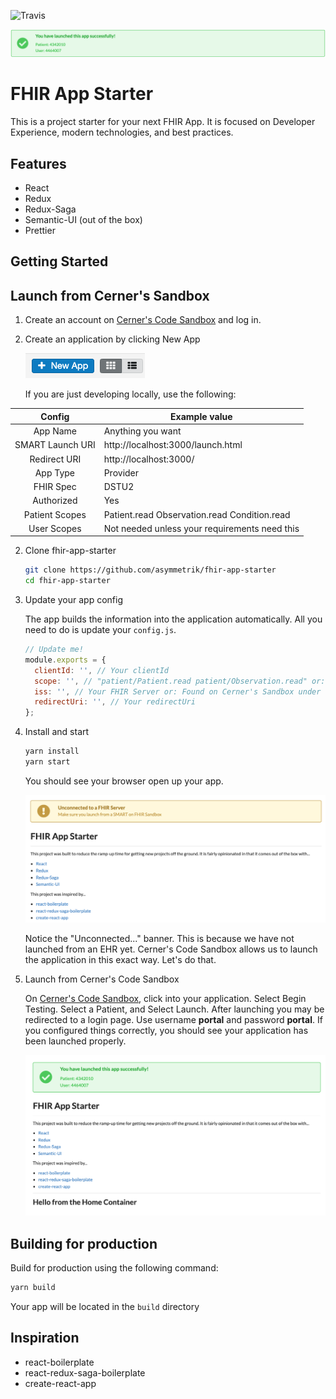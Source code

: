 ![Travis](https://travis-ci.org/Asymmetrik/fhir-app-starter.svg?branch=master)

![Logo](./docs/Logo.png)

# FHIR App Starter

This is a project starter for your next FHIR App. It is focused on Developer Experience, modern technologies, and best practices.

## Features

- React
- Redux
- Redux-Saga
- Semantic-UI (out of the box)
- Prettier

## Getting Started

## Launch from Cerner's Sandbox

1. Create an account on [Cerner's Code Sandbox](https://code.cerner.com/developer/smart-on-fhir/apps) and log in.

2. Create an application by clicking New App

   ![NewApp](./docs/NewApp.png)

   If you are just developing locally, use the following:

|      Config      | Example value                                 |
| :--------------: | --------------------------------------------- |
|     App Name     | Anything you want                             |
| SMART Launch URI | http://localhost:3000/launch.html             |
|   Redirect URI   | http://localhost:3000/                        |
|     App Type     | Provider                                      |
|    FHIR Spec     | DSTU2                                         |
|    Authorized    | Yes                                           |
|  Patient Scopes  | Patient.read Observation.read Condition.read  |
|   User Scopes    | Not needed unless your requirements need this |

2. Clone fhir-app-starter

   ```sh
   git clone https://github.com/asymmetrik/fhir-app-starter
   cd fhir-app-starter
   ```

3. Update your app config

   The app builds the information into the application automatically. All you need to do is update your `config.js`.

   ```js
   // Update me!
   module.exports = {
     clientId: '', // Your clientId
     scope: '', // "patient/Patient.read patient/Observation.read" or: Whatever scopes you like
     iss: '', // Your FHIR Server or: Found on Cerner's Sandbox under "FHIR Spec: dstu2 - " <iss listed here> "
     redirectUri: '', // Your redirectUri
   };
   ```

4. Install and start


    ```sh
    yarn install
    yarn start
    ```

    You should see your browser open up your app.

    ![Unconnected](./docs/Unconnected.png)

    Notice the "Unconnected..." banner. This is because we have not launched from an EHR yet. Cerner's Code Sandbox allows us to launch the application in this exact way. Let's do that.

5.  Launch from Cerner's Code Sandbox

    On [Cerner's Code Sandbox](https://code.cerner.com/developer/smart-on-fhir/apps), click into your application. Select Begin Testing. Select a Patient, and Select Launch. After launching you may be redirected to a login page. Use username **portal** and password **portal**. If you configured things correctly, you should see your application has been launched properly.

    ![Success](./docs/Success.png)

## Building for production

Build for production using the following command:

```sh
yarn build
```

Your app will be located in the `build` directory

## Inspiration

- react-boilerplate
- react-redux-saga-boilerplate
- create-react-app

